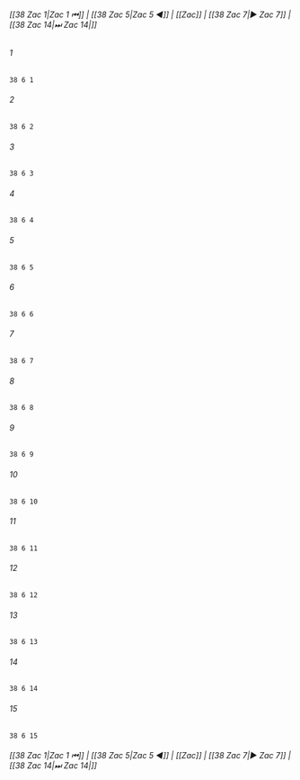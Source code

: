 
###### [[38 Zac 1|Zac 1 ⏮]] | [[38 Zac 5|Zac 5 ◀]] | [[Zac]] | [[38 Zac 7|▶ Zac 7]] | [[38 Zac 14|⏭ Zac 14|]]

###### 1
``` verse
38 6 1 
```
###### 2
``` verse
38 6 2 
```
###### 3
``` verse
38 6 3 
```
###### 4
``` verse
38 6 4 
```
###### 5
``` verse
38 6 5 
```
###### 6
``` verse
38 6 6 
```
###### 7
``` verse
38 6 7 
```
###### 8
``` verse
38 6 8 
```
###### 9
``` verse
38 6 9 
```
###### 10
``` verse
38 6 10 
```
###### 11
``` verse
38 6 11 
```
###### 12
``` verse
38 6 12 
```
###### 13
``` verse
38 6 13 
```
###### 14
``` verse
38 6 14 
```
###### 15
``` verse
38 6 15 
```

###### [[38 Zac 1|Zac 1 ⏮]] | [[38 Zac 5|Zac 5 ◀]] | [[Zac]] | [[38 Zac 7|▶ Zac 7]] | [[38 Zac 14|⏭ Zac 14|]]

